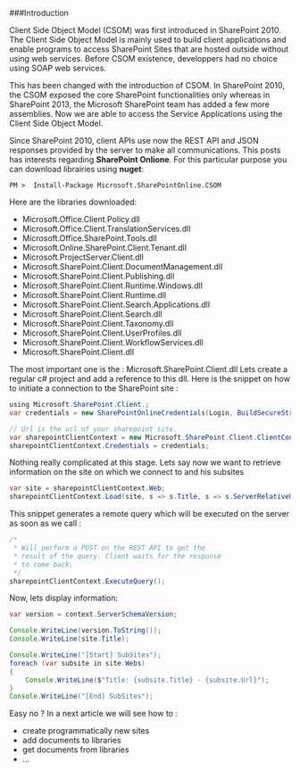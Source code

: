 <!-- 
.. title: Sharepoint Online CSOM - Part1
.. slug: sharepoint-online-csom-part1
.. date: 2016-09-08 22:46:42 UTC
.. tags: .net, microsoft, office365, sharepoint, sharepoint online, c#
.. category: programming
.. link: 
.. description: Tutorial on how to interact with a remote SharePoint Online site with c sharp and how to perform automatic processes like connectiong to a site with CSOM Apis
.. type: text
-->

###Introduction

Client Side Object Model (CSOM) was first introduced in SharePoint 2010. The Client Side Object Model is mainly used to build client applications and enable programs to access SharePoint Sites that are hosted outside without using web services. Before CSOM existence, developpers had no choice using SOAP web services.
<!-- TEASER_END -->

This has been changed with the introduction of CSOM. In SharePoint 2010, the CSOM exposed the core SharePoint functionalities only whereas in SharePoint 2013, the Microsoft SharePoint team has added a few more assemblies. Now we are able to access the Service Applications using the Client Side Object Model.

Since SharePoint 2010, client APIs use now the REST API  and JSON responses provided by the server to make all communications. This posts has interests regarding **SharePoint Onlione**. For this particular purpose you can download librairies using **nuget**:

```
PM >  Install-Package Microsoft.SharePointOnline.CSOM
```

Here are the libraries downloaded:

 * Microsoft.Office.Client.Policy.dll
 * Microsoft.Office.Client.TranslationServices.dll
 * Microsoft.Office.SharePoint.Tools.dll
 * Microsoft.Online.SharePoint.Client.Tenant.dll
 * Microsoft.ProjectServer.Client.dll
 * Microsoft.SharePoint.Client.DocumentManagement.dll
 * Microsoft.SharePoint.Client.Publishing.dll
 * Microsoft.SharePoint.Client.Runtime.Windows.dll
 * Microsoft.SharePoint.Client.Runtime.dll
 * Microsoft.SharePoint.Client.Search.Applications.dll
 * Microsoft.SharePoint.Client.Search.dll
 * Microsoft.SharePoint.Client.Taxonomy.dll
 * Microsoft.SharePoint.Client.UserProfiles.dll
 * Microsoft.SharePoint.Client.WorkflowServices.dll
 * Microsoft.SharePoint.Client.dll


The most important one is the : Microsoft.SharePoint.Client.dll
Lets create a regular c# project and add a reference to this dll. Here is the snippet on how to initiate a connection to the SharePoint site :

```java
using Microsoft.SharePoint.Client.;
var credentials = new SharePointOnlineCredentials(Login, BuildSecureStringCredential(Password));

// Url is the url of your sharepoint site.
var sharepointClientContext = new Microsoft.SharePoint.Client.ClientContext(Url);
sharepointClientContext.Credentials = credentials;
```

Nothing really complicated at this stage. Lets say now we want to retrieve information on the site on which we connect to and his subsites

```java
var site = sharepointClientContext.Web;
sharepointClientContext.Load(site, s => s.Title, s => s.ServerRelativeUrl, s => s.Webs);
```

This snippet generates a remote query which will be executed on the server as soon as we call :

```java
/*
 * Will perform a POST on the REST API to get the
 * result of the query. Client waits for the response
 * to come back.
 */
sharepointClientContext.ExecuteQuery();
```

Now, lets display information:

```java
var version = context.ServerSchemaVersion;

Console.WriteLine(version.ToString());
Console.WriteLine(site.Title);

Console.WriteLine("[Start] SubSites");
foreach (var subsite in site.Webs)
{
    Console.WriteLine($"Title: {subsite.Title} - {subsite.Url}");
}
Console.WriteLine("[End] SubSites");
```

Easy no ?
In a next article we will see how to :

 * create programmatically new sites
 * add documents to libraries
 * get documents from libraries
 * ...